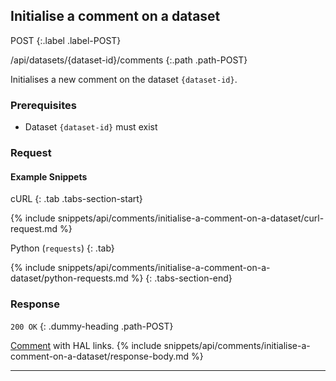 ## Initialise a comment on a dataset

POST
{:.label .label-POST}

/api/datasets/{dataset-id}/comments
{:.path .path-POST}

Initialises a new comment on the dataset `{dataset-id}`.

### Prerequisites

- Dataset `{dataset-id}` must exist

### Request
#### Example Snippets
cURL
{: .tab .tabs-section-start}

{% include snippets/api/comments/initialise-a-comment-on-a-dataset/curl-request.md %}

Python (`requests`)
{: .tab}

{% include snippets/api/comments/initialise-a-comment-on-a-dataset/python-requests.md %}
{: .tabs-section-end}

### Response
`200 OK`
{: .dummy-heading .path-POST}

[Comment](comments#comment) with HAL links.
{% include snippets/api/comments/initialise-a-comment-on-a-dataset/response-body.md %}

---
